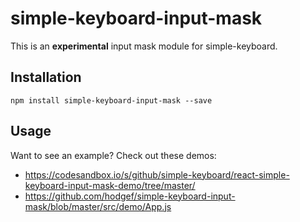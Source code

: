 # simple-keyboard-input-mask

This is an **experimental** input mask module for simple-keyboard.

## Installation
`npm install simple-keyboard-input-mask --save`

## Usage
Want to see an example? Check out these demos:

- https://codesandbox.io/s/github/simple-keyboard/react-simple-keyboard-input-mask-demo/tree/master/
- https://github.com/hodgef/simple-keyboard-input-mask/blob/master/src/demo/App.js
